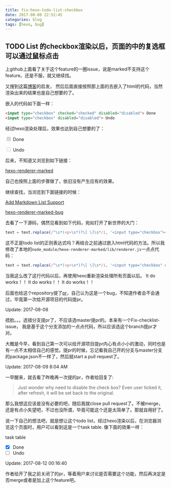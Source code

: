 ```yaml
---
title: fix-hexo-todo-list-checkbox
date: 2017-08-08 22:52:45
categories: blog
tags: [hexo, bug]
---
```


## TODO List 的checkbox渲染以后，页面的中的复选框可以通过鼠标点击

<!-- more -->

上github上面看了关于这个feature的一圈issue，说是marked不支持这个feature。还是不服，就又继续找。

又搜到这篇[博客](http://zhoupq.com/%E7%94%A8-HTML-%E6%A0%87%E7%AD%BE%E5%AE%9E%E7%8E%B0-MarkDown-Task-List/)的启发，
然后后面直接按照那上面的去嵌入了html的代码，当然渲染出来的结果也是自己想要的了。

嵌入的代码如下面一样：

```html
<input type="checkbox" checked="checked" disabled="disabled"> Done
<input type="checkbox" disabled="disabled"> Undo
```
经过hexo渲染处理后，效果也达到自己想要的了：

<input type="checkbox" checked="checked" disabled="disabled"> Done

<input type="checkbox" disabled="disabled"> Undo

后来，不知道又浏览到如下链接：

[hexo-renderer-marked](https://github.com/litten/hexo-theme-yilia/issues/519#issuecomment-303847742)

自己也按照上面的步骤做了，依旧没有产生应有的效果。

继续查找，当浏览到下面链接的时候：

[Add Markdown List Support](https://github.com/hexojs/hexo-renderer-marked/pull/32)

[hexo-renderer-marked-bug](https://github.com/wkzcn/hexo-renderer-marked/blob/Fix-checklist-issue/lib/renderer.js#L25)

去看了一下源码，偶然见看到如下代码，宛如打开了新世界的大门：

```javascript
text = text.replace(/^\s*(<p>\s*)?\[ \]\s*/i, '<input type="checkbox"></input> ').replace(/^\s*(<p>\s*)?\[x\]\s*/i, '<input type="checkbox" checked></input> ');a
```
这不正是todo list的正则表达式吗？再结合之前通过嵌入html代码的方法。所以我修改了本地的`node_module/hexo-renderer-marked/lib/renderer.js`一点点代码：

```javascript
text = text.replace(/^\s*(<p>\s*)?\[ \]\s*/i, '<input type="checkbox" disabled></input> ').replace(/^\s*(<p>\s*)?\[x\]\s*/i, '<input type="checkbox" checked disabled></input> ');a
```

当我这么改了这行代码以后，再使用hexo重新渲染处理所有页面以后。
It do works！！
It do works！！
It do works！！

后面也给这个repository提了[pr](https://github.com/hexojs/hexo-renderer-marked/pull/46)，自己认为这是一个bug，不知道作者会不会通过，毕竟第一次给开源项目的代码提pr。

Update: 2017-08-08

捂脸。。。选错分支提pr了，不应该选master提pr的。本来有一个Fix-checklist-issue， 我是基于这个分支添加的一点点代码，所以应该选这个branch提pr才对。

大概是今早，看到自己第一次可以给开源项目提pr内心有点小小的激动，同时也是有一点不太相信自己的感觉。提pr的时候，忘记看我自己开的分支与master分支的package.json不一样了，然后就start a pull request了。

Update: 2017-08-09 8:04 AM

一早醒来，就去看了昨晚再一次提的pr，作者给回复了:

>Just wonder why need to disable the check box? Even user ticked it, after refresh, it will be set back to the original.

那么我想这应该是没有必要的吧，随后我就close pull request了。不被merge，还是有点小失望吧，不过也没所谓，毕竟可能这个还是太简单了。那就自用好了。

说一下自己的想法吧，就是想让这个todo list，经过hexo渲染以后，在浏览器浏览这个页面时，用户可以看到这是一个task table. 像下面的效果一样：

task table

- [x] Done
- [ ] Undo

Update: 2017-08-12 00:16:40

作者给开了我之前关闭了的pr，等着用户来讨论是否需要这个功能，然后再决定是否merge或者是加上这个feature吧。
